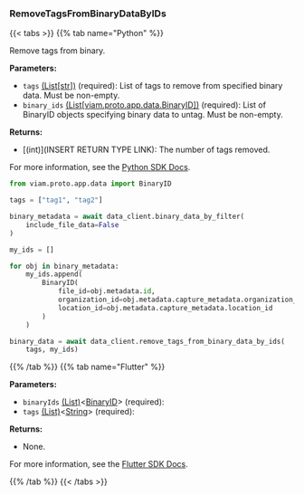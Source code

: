 ### RemoveTagsFromBinaryDataByIDs

{{< tabs >}}
{{% tab name="Python" %}}

Remove tags from binary.

**Parameters:**

- `tags` [(List[str])](<INSERT PARAM TYPE LINK>) (required): List of tags to remove from specified binary data. Must be non-empty.
- `binary_ids` [(List[viam.proto.app.data.BinaryID])](https://python.viam.dev/autoapi/viam/gen/app/data/v1/data_pb2/index.html#viam.gen.app.data.v1.data_pb2.BinaryID) (required): List of BinaryID objects specifying binary data to untag. Must be non-empty.

**Returns:**

- [(int)](INSERT RETURN TYPE LINK): The number of tags removed.

For more information, see the [Python SDK Docs](https://python.viam.dev/autoapi/viam/app/data_client/index.html#viam.app.data_client.DataClient.remove_tags_from_binary_data_by_ids).

``` python {class="line-numbers linkable-line-numbers"}
from viam.proto.app.data import BinaryID

tags = ["tag1", "tag2"]

binary_metadata = await data_client.binary_data_by_filter(
    include_file_data=False
)

my_ids = []

for obj in binary_metadata:
    my_ids.append(
        BinaryID(
            file_id=obj.metadata.id,
            organization_id=obj.metadata.capture_metadata.organization_id,
            location_id=obj.metadata.capture_metadata.location_id
        )
    )

binary_data = await data_client.remove_tags_from_binary_data_by_ids(
    tags, my_ids)
```

{{% /tab %}}
{{% tab name="Flutter" %}}

**Parameters:**

- `binaryIds` [(List)](https://api.flutter.dev/flutter/dart-core/List-class.html)<[BinaryID](https://flutter.viam.dev/viam_protos.app.data/BinaryID-class.html)> (required):
- `tags` [(List)](https://api.flutter.dev/flutter/dart-core/List-class.html)<[String](https://api.flutter.dev/flutter/dart-core/String-class.html)> (required):

**Returns:**

- None.

For more information, see the [Flutter SDK Docs](https://flutter.viam.dev/viam_protos.app.data/DataServiceClient/removeTagsFromBinaryDataByIDs.html).

{{% /tab %}}
{{< /tabs >}}
